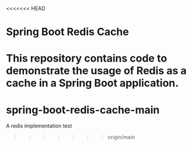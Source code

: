 <<<<<<< HEAD
# Spring Boot Redis Cache

This repository contains code to demonstrate the usage of Redis as a cache in a Spring Boot application.
=======
# spring-boot-redis-cache-main
A redis implementation test
>>>>>>> origin/main
